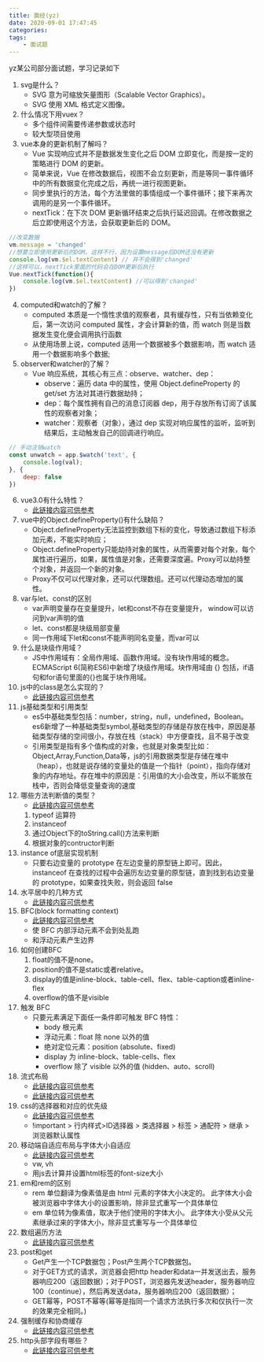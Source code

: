 ```yaml
---
title: 面经(yz)
date: 2020-09-01 17:47:45
categories:
tags:
    - 面试题
---
```

yz某公司部分面试题，学习记录如下
<!--more-->
1. svg是什么？
    - SVG 意为可缩放矢量图形（Scalable Vector Graphics）。
    - SVG 使用 XML 格式定义图像。
2. 什么情况下用vuex？
    - 多个组件间需要传递参数或状态时
    - 较大型项目使用
3. vue本身的更新机制了解吗？ 
    - Vue 实现响应式并不是数据发生变化之后 DOM 立即变化，而是按一定的策略进行 DOM 的更新。
    - 简单来说，Vue 在修改数据后，视图不会立刻更新，而是等同一事件循环中的所有数据变化完成之后，再统一进行视图更新。
    - 同步里执行的方法，每个方法里做的事情组成一个事件循环；接下来再次调用的是另一个事件循环。
    - nextTick：在下次 DOM 更新循环结束之后执行延迟回调。在修改数据之后立即使用这个方法，会获取更新后的 DOM。 
```javascript
//改变数据
vm.message = 'changed'
//想要立即使用更新后的DOM。这样不行，因为设置message后DOM还没有更新
console.log(vm.$el.textContent) // 并不会得到'changed'
//这样可以，nextTick里面的代码会在DOM更新后执行
Vue.nextTick(function(){
    console.log(vm.$el.textContent) //可以得到'changed'
})
```
4. computed和watch的了解？
    - computed 本质是一个惰性求值的观察者，具有缓存性，只有当依赖变化后，第一次访问 computed 属性，才会计算新的值，而 watch 则是当数据发生变化便会调用执行函数
    - 从使用场景上说，computed 适用一个数据被多个数据影响，而 watch 适用一个数据影响多个数据;
5. observer和watcher的了解？
    - Vue 响应系统，其核心有三点：observe、watcher、dep：
        - observe：遍历 data 中的属性，使用 Object.defineProperty 的 get/set 方法对其进行数据劫持；
        - dep：每个属性拥有自己的消息订阅器 dep，用于存放所有订阅了该属性的观察者对象；
        - watcher：观察者（对象），通过 dep 实现对响应属性的监听，监听到结果后，主动触发自己的回调进行响应。
```javascript
// 手动注销watch
const unwatch = app.$watch('text', {
    console.log(val);
}, {
    deep: false
})
```
6. vue3.0有什么特性？
    - [此链接内容可供参考](https://www.cnblogs.com/Rivend/p/12630779.html)
7. vue中的Object.defineProperty()有什么缺陷？
    - Object.defineProperty无法监控到数组下标的变化，导致通过数组下标添加元素，不能实时响应；
    - Object.defineProperty只能劫持对象的属性，从而需要对每个对象，每个属性进行遍历，如果，属性值是对象，还需要深度遍。Proxy可以劫持整个对象，并返回一个新的对象。
    - Proxy不仅可以代理对象，还可以代理数组。还可以代理动态增加的属性。
8. var与let、const的区别
    - var声明变量存在变量提升，let和const不存在变量提升， window可以访问到var声明的值
    - let、const都是块级局部变量
    - 同一作用域下let和const不能声明同名变量，而var可以
9. 什么是块级作用域？
    - JS中作用域有：全局作用域、函数作用域。没有块作用域的概念。ECMAScript 6(简称ES6)中新增了块级作用域。块作用域由 {} 包括，if语句和for语句里面的{}也属于块作用域。
10. js中的class是怎么实现的？
    - [此链接内容可供参考](https://blog.csdn.net/weixin_33681778/article/details/88038531)
11. js基础类型和引用类型
    - es5中基础类型包括：number，string，null，undefined，Boolean。es6新增了一种基础类型symbol,基础类型的存储是存放在栈中，原因是基础类型存储的空间很小，存放在栈（stack）中方便查找，且不易于改变
    - 引用类型是指有多个值构成的对象，也就是对象类型比如：Object,Array,Function,Data等，js的引用数据类型是存储在堆中（heap），也就是说存储的变量处的值是一个指针（point），指向存储对象的内存地址。存在堆中的原因是：引用值的大小会改变，所以不能放在栈中，否则会降低变量查询的速度
12. 哪些方法判断值的类型？
    - [此链接内容可供参考](https://www.jianshu.com/p/967d6db70437)
    1. typeof 运算符
    2. instanceof
    3. 通过Object下的toString.call()方法来判断
    4. 根据对象的contructor判断
13. instance of底层实现机制
    - 只要右边变量的 prototype 在左边变量的原型链上即可。因此，instanceof 在查找的过程中会遍历左边变量的原型链，直到找到右边变量的 prototype，如果查找失败，则会返回 false
14. 水平居中的几种方式
    - [此链接内容可供参考](https://blog.csdn.net/weixin_42291381/article/details/81624935)
15. BFC(block formatting context)
    - [此链接内容可供参考](https://zhuanlan.zhihu.com/p/25321647)
    - 使 BFC 内部浮动元素不会到处乱跑
    - 和浮动元素产生边界
16. 如何创建BFC
    1. float的值不是none。
    2. position的值不是static或者relative。
    3. display的值是inline-block、table-cell、flex、table-caption或者inline-flex
    4. overflow的值不是visible
17. 触发 BFC
    - 只要元素满足下面任一条件即可触发 BFC 特性：
        - body 根元素
        - 浮动元素：float 除 none 以外的值
        - 绝对定位元素：position (absolute、fixed)
        - display 为 inline-block、table-cells、flex
        - overflow 除了 visible 以外的值 (hidden、auto、scroll)
18. 流式布局
    - [此链接内容可供参考](https://www.cnblogs.com/zylseo/p/12599443.html)
    - [此链接内容可供参考](https://www.jianshu.com/p/4a6e5162e4ee)
19. css的选择器和对应的优先级
    - [此链接内容可供参考](https://blog.csdn.net/b954960630/article/details/79560590)
    - !important > 行内样式>ID选择器 > 类选择器 > 标签 > 通配符 > 继承 > 浏览器默认属性
20. 移动端自适应布局与字体大小自适应
    - [此链接内容可供参考](https://blog.csdn.net/w390058785/article/details/80562776)
    - vw, vh
    - 用js去计算并设置html标签的font-size大小
21. em和rem的区别
    - rem 单位翻译为像素值是由 html 元素的字体大小决定的。 此字体大小会被浏览器中字体大小的设置影响，除非显式重写一个具体单位
    - em 单位转为像素值，取决于他们使用的字体大小。 此字体大小受从父元素继承过来的字体大小，除非显式重写与一个具体单位
22. 数组遍历方法
    - [此链接内容可供参考](https://www.cnblogs.com/QuietWinter/p/9115855.html)
23. post和get
    - Get产生一个TCP数据包；Post产生两个TCP数据包。
    - 对于GET方式的请求，浏览器会把http header和data一并发送出去，服务器响应200（返回数据）；对于POST，浏览器先发送header，服务器响应100（continue），然后再发送data，服务器响应200（返回数据）；
    - GET幂等，POST不幂等(幂等是指同一个请求方法执行多次和仅执行一次的效果完全相同。)
24. 强制缓存和协商缓存
    - [此链接内容可供参考](https://blog.csdn.net/zl399615007/article/details/84534884?utm_medium=distribute.pc_relevant_t0.none-task-blog-BlogCommendFromMachineLearnPai2-1.channel_param&depth_1-utm_source=distribute.pc_relevant_t0.none-task-blog-BlogCommendFromMachineLearnPai2-1.channel_param)
25. http头部字段有哪些？
    - [此链接内容可供参考](https://www.cnblogs.com/soldierback/p/11714052.html)